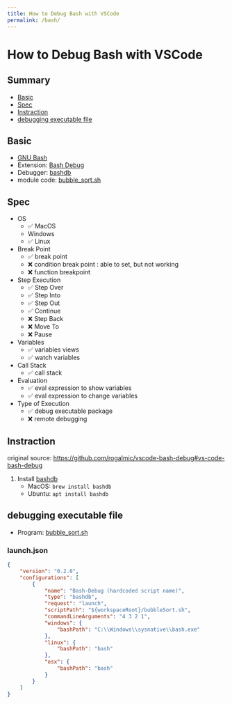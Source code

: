 ```yaml
---
title: How to Debug Bash with VSCode
permalink: /bash/
---
```

# How to Debug Bash with VSCode

## Summary

* [Basic](#basic)
* [Spec](#spec)
* [Instraction](#instraction)
* [debugging executable file](#debugging-executable-file)

## Basic

* [GNU Bash](https://www.gnu.org/software/bash/)
* Extension: [Bash Debug](https://marketplace.visualstudio.com/items?itemName=rogalmic.bash-debug)
* Debugger: [bashdb](http://bashdb.sourceforge.net/)
* module code: [bubble_sort.sh](https://github.com/74th/vscode-debug-specs/blob/master/bash/bubbleSort.sh)

## Spec

* OS
	* ✅ MacOS
	*  Windows
	* ✅ Linux
* Break Point
	* ✅ break point
	* ❌ condition break point : able to set, but not working
	* ❌ function breakpoint
* Step Execution
	* ✅ Step Over
	* ✅ Step Into
	* ✅ Step Out
	* ✅ Continue
	* ❌ Step Back
	* ❌ Move To
	* ❌ Pause
* Variables
	* ✅ variables views
	* ✅ watch variables
* Call Stack
	* ✅ call stack
* Evaluation
	* ✅ eval expression to show variables
	* ✅ eval expression to change variables
* Type of Execution
	* ✅ debug executable package
	* ❌ remote debugging

## Instraction

original source: https://github.com/rogalmic/vscode-bash-debug#vs-code-bash-debug

1. Install [bashdb](http://bashdb.sourceforge.net/)
	* MacOS: `brew install bashdb`
	* Ubuntu: `apt install bashdb`

## debugging executable file

* Program: [bubble_sort.sh](https://github.com/74th/vscode-debug-specs/blob/master/bash/bubbleSort.sh)

### launch.json

```json
{
	"version": "0.2.0",
	"configurations": [
		{
			"name": "Bash-Debug (hardcoded script name)",
			"type": "bashdb",
			"request": "launch",
			"scriptPath": "${workspaceRoot}/bubbleSort.sh",
			"commandLineArguments": "4 3 2 1",
			"windows": {
				"bashPath": "C:\\Windows\\sysnative\\bash.exe"
			},
			"linux": {
				"bashPath": "bash"
			},
			"osx": {
				"bashPath": "bash"
			}
		}
	]
}
```
